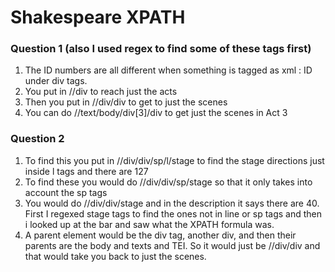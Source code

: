 # Shakespeare XPATH

### Question 1 (also I used regex to find some of these tags first)
1. The ID numbers are all different when something is tagged as xml : ID under div tags.
1. You put in //div to reach just the acts 
1. Then you put in //div/div to get to just the scenes
1. You can do //text/body/div[3]/div to get just the scenes in Act 3

### Question 2
1. To find this you put in //div/div/sp/l/stage to find the stage directions just inside l tags and there are 127
1. To find these you would do //div/div/sp/stage so that it only takes into account the sp tags
1. You would do //div/div/stage and in the description it says there are 40. First I regexed stage tags to find the ones not in line or sp tags and then i looked up at the bar and saw what the XPATH formula was.
1. A parent element would be the div tag, another div, and then their parents are the body and texts and TEI. So it would just be //div/div and that would take you back to just the scenes.  
